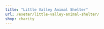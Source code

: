 ```yaml
---
title: "Little Valley Animal Shelter"
url: /exeter/little-valley-animal-shelter/
shop: charity
---
```

